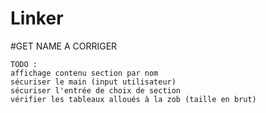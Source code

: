 # Linker

#GET NAME A CORRIGER
```
TODO :
affichage contenu section par nom
sécuriser le main (input utilisateur)
sécuriser l'entrée de choix de section
vérifier les tableaux alloués à la zob (taille en brut)
```

